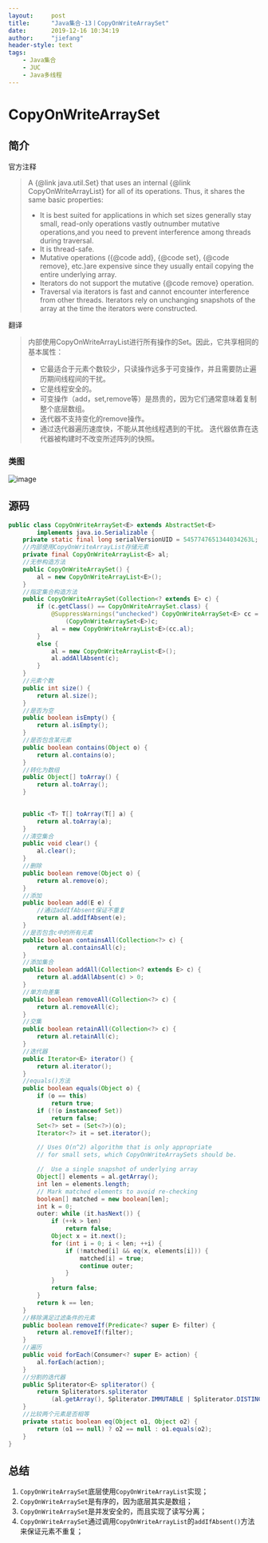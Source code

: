 ```yaml
---
layout:     post
title:      "Java集合-13丨CopyOnWriteArraySet"
date:       2019-12-16 10:34:19
author:     "jiefang"
header-style: text
tags:
    - Java集合
    - JUC
    - Java多线程
---
```

# CopyOnWriteArraySet

## 简介
官方注释
> A {@link java.util.Set} that uses an internal {@link CopyOnWriteArrayList} for all of its operations.  Thus, it shares the same basic properties:<ul>
    <li>It is best suited for applications in which set sizes generally stay small, read-only operations vastly outnumber mutative operations,and you need to prevent interference among threads during traversal.
    <li>It is thread-safe.
    <li>Mutative operations ({@code add}, {@code set}, {@code remove}, etc.)are expensive since they usually entail copying the entire underlying array.
    <li>Iterators do not support the mutative {@code remove} operation.
    <li>Traversal via iterators is fast and cannot encounter interference from other threads. Iterators rely on unchanging snapshots of the array at the time the iterators were constructed.</ul>

翻译
> 内部使用CopyOnWriteArrayList进行所有操作的Set。因此，它共享相同的基本属性：<ul>
    <li>它最适合于元素个数较少，只读操作远多于可变操作，并且需要防止遍历期间线程间的干扰。
    <li>它是线程安全的。
    <li>可变操作（add，set,remove等）是昂贵的，因为它们通常意味着复制整个底层数组。
    <li>迭代器不支持变化的remove操作。
    <li>通过迭代器遍历速度快，不能从其他线程遇到的干扰。 迭代器依靠在迭代器被构建时不改变所述阵列的快照。</ul>

### 类图

![image](https://s2.ax1x.com/2019/12/16/QhhbFg.png)

## 源码

```java
public class CopyOnWriteArraySet<E> extends AbstractSet<E>
        implements java.io.Serializable {
    private static final long serialVersionUID = 5457747651344034263L;
    //内部使用CopyOnWriteArrayList存储元素
    private final CopyOnWriteArrayList<E> al;
    //无参构造方法
    public CopyOnWriteArraySet() {
        al = new CopyOnWriteArrayList<E>();
    }
    //指定集合构造方法
    public CopyOnWriteArraySet(Collection<? extends E> c) {
        if (c.getClass() == CopyOnWriteArraySet.class) {
            @SuppressWarnings("unchecked") CopyOnWriteArraySet<E> cc =
                (CopyOnWriteArraySet<E>)c;
            al = new CopyOnWriteArrayList<E>(cc.al);
        }
        else {
            al = new CopyOnWriteArrayList<E>();
            al.addAllAbsent(c);
        }
    }
    //元素个数
    public int size() {
        return al.size();
    }
    //是否为空
    public boolean isEmpty() {
        return al.isEmpty();
    }
    //是否包含某元素
    public boolean contains(Object o) {
        return al.contains(o);
    }
    //转化为数组
    public Object[] toArray() {
        return al.toArray();
    }

    
    public <T> T[] toArray(T[] a) {
        return al.toArray(a);
    }
    //清空集合
    public void clear() {
        al.clear();
    }
    //删除
    public boolean remove(Object o) {
        return al.remove(o);
    }
    //添加
    public boolean add(E e) {
        //通过addIfAbsent保证不重复
        return al.addIfAbsent(e);
    }
    //是否包含c中的所有元素
    public boolean containsAll(Collection<?> c) {
        return al.containsAll(c);
    }
    //添加集合
    public boolean addAll(Collection<? extends E> c) {
        return al.addAllAbsent(c) > 0;
    }
    //单方向差集
    public boolean removeAll(Collection<?> c) {
        return al.removeAll(c);
    }
    //交集
    public boolean retainAll(Collection<?> c) {
        return al.retainAll(c);
    }
    //迭代器
    public Iterator<E> iterator() {
        return al.iterator();
    }
    //equals()方法
    public boolean equals(Object o) {
        if (o == this)
            return true;
        if (!(o instanceof Set))
            return false;
        Set<?> set = (Set<?>)(o);
        Iterator<?> it = set.iterator();

        // Uses O(n^2) algorithm that is only appropriate
        // for small sets, which CopyOnWriteArraySets should be.

        //  Use a single snapshot of underlying array
        Object[] elements = al.getArray();
        int len = elements.length;
        // Mark matched elements to avoid re-checking
        boolean[] matched = new boolean[len];
        int k = 0;
        outer: while (it.hasNext()) {
            if (++k > len)
                return false;
            Object x = it.next();
            for (int i = 0; i < len; ++i) {
                if (!matched[i] && eq(x, elements[i])) {
                    matched[i] = true;
                    continue outer;
                }
            }
            return false;
        }
        return k == len;
    }
    //移除满足过滤条件的元素
    public boolean removeIf(Predicate<? super E> filter) {
        return al.removeIf(filter);
    }
    //遍历
    public void forEach(Consumer<? super E> action) {
        al.forEach(action);
    }
    //分割的迭代器
    public Spliterator<E> spliterator() {
        return Spliterators.spliterator
            (al.getArray(), Spliterator.IMMUTABLE | Spliterator.DISTINCT);
    }
    //比较两个元素是否相等
    private static boolean eq(Object o1, Object o2) {
        return (o1 == null) ? o2 == null : o1.equals(o2);
    }
}
```

## 总结
1. `CopyOnWriteArraySet`底层使用`CopyOnWriteArrayList`实现；
2. `CopyOnWriteArraySet`是有序的，因为底层其实是数组；
3. `CopyOnWriteArraySet`是并发安全的，而且实现了读写分离；
4. `CopyOnWriteArraySet`通过调用`CopyOnWriteArrayList`的`addIfAbsent()`方法来保证元素不重复；